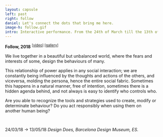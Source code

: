 ```yaml
---
layout: capsule
left: past
right: follow
daniel: Let's connect the dots that bring me here.
image-h: follow.gif
intro: Interactive performance. From the 24th of March till the 13th of May, six days per week, around seven hours and a half per day, following the movements of the audience in a delimited space, using a VR headset and two controllers.
---
```

**Follow, 2018** <sup>[<a href="https://vimeo.com/265280923" target="_blank">video</a>] [<a href="https://www.flickr.com/photos/danielarmengolaltayo/sets/72157697241622560" target="_blank">gallery</a>]</sup>

We live together in a beautiful but unbalanced world, where the fears and interests of some, design the behaviours of many.

This relationship of power applies in any social interaction; we are constantly being influenced by the thoughts and actions of the others, and viceversa, molding the persona, hence the entire social fabric. Sometimes this happens in a natural manner, free of intention, sometimes there is a hidden agenda behind, and not always is easy to identify who controls who.

Are you able to recognize the tools and strategies used to create, modify or determinate behaviour? Do you act responsibly when using them on another human being?

<br>

24/03/18 → 13/05/18 *Design Does, Barcelona Design Museum, ES.*